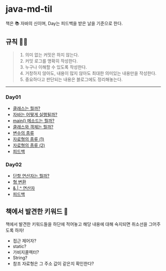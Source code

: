 # java-md-til

책은 📚 자바의 신이며, Day는 피드백을 받은 날을 기준으로 한다.

## 규칙 🙋‍♂️

>1. 의미 없는 커밋은 하지 않는다.
>2. 커밋 로그를 명확히 작성한다.
>3. 누구나 이해할 수 있도록 작성한다.
>4. 거창하지 않아도, 내용이 많지 않아도 최대한 의미있는 내용만을 작성한다.
>5. 중요하다고 판단되는 내용은 블로그에도 정리해놓는다.

---

### Day01

- [클래스는 뭘까?](day01/class.md)
- [자바는 어떻게 실행될까?](day01/execute.md)
- [main() 메소드는 뭘까?](day01/main.md)
- [클래스와 객체는 뭘까?](day01/classAndObject.md)
- [변수의 종류](day01/variables.md)
- [자료형의 종류 (1)](day01/dataTypes1.md)
- [자료형의 종류 (2)](day01/dataTypes2.md)
- [피드백](day01/feedback.md)

### Day02

- [단항 연산자는 뭘까?](day02/unaryOperator.md)
- [형 변환](day02/casting.md)
- [&,|,^ 연산자](day02/operator.md)
- [피드백](day02/feedback.md)


## 책에서 발견한 키워드 🔔

책에서 발견한 키워드들을 하단에 적어놓고 해당 내용에 대해 숙지되면 취소선을 그어주도록 하자!

- 접근 제어자?
- static?
- 가비지콜렉터?
- String?
- 참조 자료형은 그 주소 값이 같은지 확인한다?